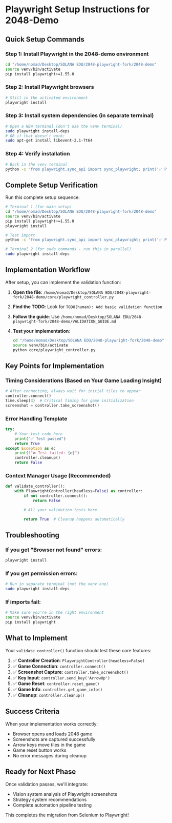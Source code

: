 # Playwright Setup Instructions for 2048-Demo

## Quick Setup Commands

### Step 1: Install Playwright in the 2048-demo environment
```bash
cd "/home/nomad/Desktop/SOLANA EDU/2048-playwright-fork/2048-demo"
source venv/bin/activate
pip install playwright>=1.55.0
```

### Step 2: Install Playwright browsers
```bash
# Still in the activated environment
playwright install
```

### Step 3: Install system dependencies (in separate terminal)
```bash
# Open a NEW terminal (don't use the venv terminal)
sudo playwright install-deps
# OR if that doesn't work:
sudo apt-get install libevent-2.1-7t64
```

### Step 4: Verify installation
```bash
# Back in the venv terminal
python -c "from playwright.sync_api import sync_playwright; print('✅ Playwright ready!')"
```

## Complete Setup Verification

Run this complete setup sequence:

```bash
# Terminal 1 (for main setup)
cd "/home/nomad/Desktop/SOLANA EDU/2048-playwright-fork/2048-demo"
source venv/bin/activate
pip install playwright>=1.55.0
playwright install

# Test import
python -c "from playwright.sync_api import sync_playwright; print('✅ Playwright imported successfully')"
```

```bash
# Terminal 2 (for sudo commands - run this in parallel)
sudo playwright install-deps
```

## Implementation Workflow

After setup, you can implement the validation function:

1. **Open the file**: `/home/nomad/Desktop/SOLANA EDU/2048-playwright-fork/2048-demo/core/playwright_controller.py`

2. **Find the TODO**: Look for `TODO(human): Add basic validation function`

3. **Follow the guide**: Use `/home/nomad/Desktop/SOLANA EDU/2048-playwright-fork/2048-demo/VALIDATION_GUIDE.md`

4. **Test your implementation**:
   ```bash
   cd "/home/nomad/Desktop/SOLANA EDU/2048-playwright-fork/2048-demo"
   source venv/bin/activate
   python core/playwright_controller.py
   ```

## Key Points for Implementation

### Timing Considerations (Based on Your Game Loading Insight)
```python
# After connecting, always wait for initial tiles to appear
controller.connect()
time.sleep(3)  # Critical timing for game initialization
screenshot = controller.take_screenshot()
```

### Error Handling Template
```python
try:
    # Your test code here
    print("✅ Test passed")
    return True
except Exception as e:
    print(f"❌ Test failed: {e}")
    controller.cleanup()
    return False
```

### Context Manager Usage (Recommended)
```python
def validate_controller():
    with PlaywrightController(headless=False) as controller:
        if not controller.connect():
            return False

        # All your validation tests here

        return True  # Cleanup happens automatically
```

## Troubleshooting

### If you get "Browser not found" errors:
```bash
playwright install
```

### If you get permission errors:
```bash
# Run in separate terminal (not the venv one)
sudo playwright install-deps
```

### If imports fail:
```bash
# Make sure you're in the right environment
source venv/bin/activate
pip install playwright
```

## What to Implement

Your `validate_controller()` function should test these core features:

1. ✅ **Controller Creation**: `PlaywrightController(headless=False)`
2. ✅ **Game Connection**: `controller.connect()`
3. ✅ **Screenshot Capture**: `controller.take_screenshot()`
4. ✅ **Key Input**: `controller.send_key('ArrowUp')`
5. ✅ **Game Reset**: `controller.reset_game()`
6. ✅ **Game Info**: `controller.get_game_info()`
7. ✅ **Cleanup**: `controller.cleanup()`

## Success Criteria

When your implementation works correctly:
- Browser opens and loads 2048 game
- Screenshots are captured successfully
- Arrow keys move tiles in the game
- Game reset button works
- No error messages during cleanup

## Ready for Next Phase

Once validation passes, we'll integrate:
- Vision system analysis of Playwright screenshots
- Strategy system recommendations
- Complete automation pipeline testing

This completes the migration from Selenium to Playwright!